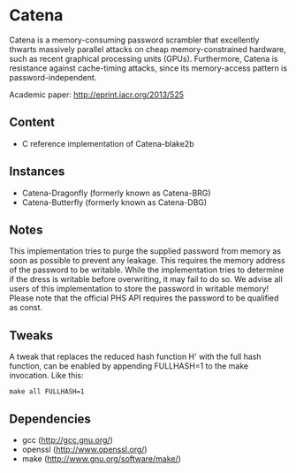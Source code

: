 Catena
======
Catena is a memory-consuming password scrambler that excellently
thwarts massively parallel attacks on cheap memory-constrained
hardware, such as recent graphical processing units (GPUs).
Furthermore, Catena is resistance against cache-timing attacks, since
its memory-access pattern is password-independent.

Academic paper:
http://eprint.iacr.org/2013/525

Content
-------
* C reference implementation of Catena-blake2b

Instances
-------
* Catena-Dragonfly (formerly known as Catena-BRG)
* Catena-Butterfly (formerly known as Catena-DBG)

Notes
-------
This implementation tries to purge the supplied password from memory as soon
as possible to prevent any leakage. This requires the memory address of
the password to be writable. While the implementation tries to determine if the
dress is writable before overwriting, it may fail to do so.
We advise all users of this implementation to store the password in writable 
memory!
Please note that the official PHS API requires the password to be qualified as
const.

Tweaks
-------
A tweak that replaces the reduced hash function H' with the full hash function, 
can be enabled by appending FULLHASH=1 to the make invocation. Like this:

    make all FULLHASH=1

Dependencies
------------
* gcc     (http://gcc.gnu.org/)
* openssl (http://www.openssl.org/)
* make    (http://www.gnu.org/software/make/)